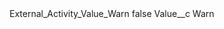 <?xml version="1.0" encoding="UTF-8"?>
<CustomMetadata xmlns="http://soap.sforce.com/2006/04/metadata" xmlns:xsi="http://www.w3.org/2001/XMLSchema-instance" xmlns:xsd="http://www.w3.org/2001/XMLSchema">
    <label>External_Activity_Value_Warn</label>
    <protected>false</protected>
    <values>
        <field>Value__c</field>
        <value xsi:type="xsd:string">Warn</value>
    </values>
</CustomMetadata>
